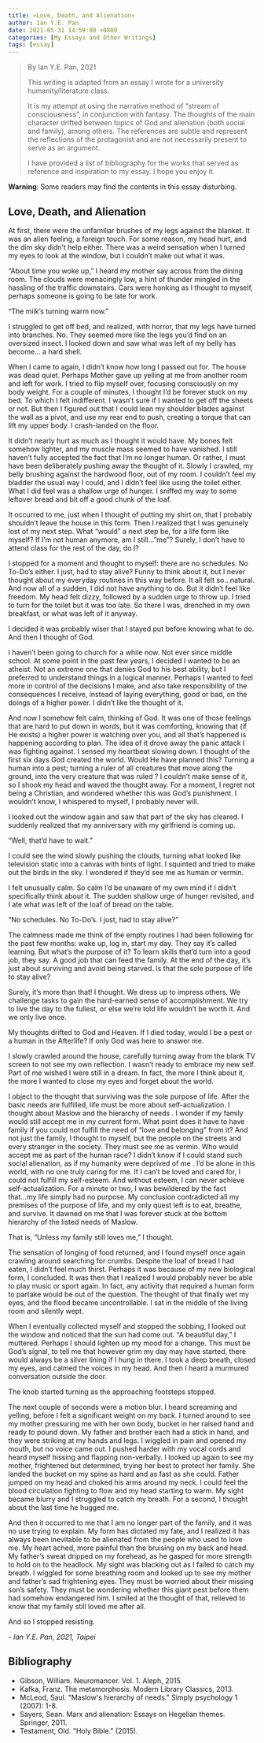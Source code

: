 ```yaml
---
title: «Love, Death, and Alienation»
author: Ian Y.E. Pan
date: 2021-05-31 14:59:00 +0800
categories: [My Essays and Other Writings]
tags: [essay]
---
```


> By Ian Y.E. Pan, 2021
>
> This writing is adapted from an essay I wrote for a university
> humanity/literature class.
>
> It is my attempt at using the narrative method of “stream of
> consciousness”, in conjunction with fantasy. The thoughts of the
> main character drifted between topics of God and alienation (both
> social and family), among others. The references are subtle and
> represent the reflections of the protagonist and are not necessarily
> present to serve as an argument.
>
> I have provided a list of bibliography for the works that served as
> reference and inspiration to my essay. I hope you enjoy it.

**Warning**: Some readers may find the contents in this essay
disturbing.

## Love, Death, and Alienation

At first, there were the unfamiliar brushes of my legs against the blanket. It was an alien feeling, a foreign touch. For some reason, my head hurt, and the dim sky didn’t help either. There was a weird sensation when I turned my eyes to look at the window, but I couldn’t make out what it was.

“About time you woke up,” I heard my mother say across from the dining room. The clouds were menacingly low, a hint of thunder mingled in the hassling of the traffic downstairs. Cars were honking as I thought to myself, perhaps someone is going to be late for work.

“The milk’s turning warm now.”

I struggled to get off bed, and realized, with horror, that my legs have turned into branches. No. They seemed more like the legs you’d find on an oversized insect. I looked down and saw what was left of my belly has become... a hard shell.

When I came to again, I didn’t know how long I passed out for. The house was dead quiet. Perhaps Mother gave up yelling at me from another room and left for work. I tried to flip myself over, focusing consciously on my body weight. For a couple of minutes, I thought I’d be forever stuck on my bed. To which I felt indifferent. I wasn’t sure if I wanted to get off the sheets or not. But then I figured out that I could lean my shoulder blades against the wall as a pivot, and use my rear end to push, creating a torque that can lift my upper body. I crash-landed on the floor.

It didn’t nearly hurt as much as I thought it would have. My bones felt somehow lighter, and my muscle mass seemed to have vanished. I still haven’t fully accepted the fact that I’m no longer human. Or rather, I must have been deliberately pushing away the thought of it. Slowly I crawled, my belly brushing against the hardwood floor, out of my room. I couldn’t feel my bladder the usual way I could, and I didn’t feel like using the toilet either. What I did feel was a shallow urge of hunger. I sniffed my way to some leftover bread and bit off a good chunk of the loaf.

It occurred to me, just when I thought of putting my shirt on, that I probably shouldn’t leave the house in this form. Then I realized that I was genuinely lost of my next step. What “would” a next step be, for a life form like myself? If I’m not human anymore, am I still...”me”? Surely, I don’t have to attend class for the rest of the day, do I?

I stopped for a moment and thought to myself: there are no schedules. No To-Do’s either. I just, had to stay alive?  Funny to think about it, but I never thought about my everyday routines in this way before. It all felt so...natural. And now all of a sudden, I did not have anything to do. But it didn’t feel like freedom. My head felt dizzy, followed by a sudden urge to throw up. I tried to turn for the toilet but it was too late. So there I was, drenched in my own breakfast, or what was left of it anyway.

I decided it was probably wiser that I stayed put before knowing what to do. And then I thought of God.

I haven’t been going to church for a while now. Not ever since middle school. At some point in the past few years, I decided I wanted to be an atheist. Not an extreme one that denies God to his best ability, but I preferred to understand things in a logical manner. Perhaps I wanted to feel more in control of the decisions I make, and also take responsibility of the consequences I receive, instead of laying everything, good or bad, on the doings of a higher power. I didn’t like the thought of it.

And now I somehow felt calm, thinking of God. It was one of those feelings that are hard to put down in words, but it was comforting, knowing that (if He exists) a higher power is watching over you, and all that’s happened is happening according to plan. The idea of it drove away the panic attack I was fighting against. I sensed my heartbeat slowing down. I thought of the first six days God created the world. Would He have planned this? Turning a human into a pest; turning a ruler of all creatures that move along the ground, into the very creature that was ruled ? I couldn’t make sense of it, so I shook my head and waved the thought away. For a moment, I regret not being a Christian, and wondered whether this was God’s punishment. I wouldn’t know, I whispered to myself, I probably never will.

I looked out the window again and saw that part of the sky has cleared. I suddenly realized that my anniversary with my girlfriend is coming up.

“Well, that’d have to wait.”

I could see the wind slowly pushing the clouds, turning what looked like television static into a canvas with hints of light. I squinted and tried to make out the birds in the sky. I wondered if they’d see me as human or vermin.

I felt unusually calm. So calm I’d be unaware of my own mind if I didn’t specifically think about it. The sudden shallow urge of hunger revisited, and I ate what was left of the loaf of bread on the table.

“No schedules. No To-Do’s. I just, had to stay alive?”

The calmness made me think of the empty routines I had been following for the past few months: wake up, log in, start my day. They say it’s called learning. But what’s the purpose of it? To learn skills that’d turn into a good job, they say. A good job that can feed the family. At the end of the day, it’s just about surviving and avoid being starved. Is that the sole purpose of life  to stay alive?

Surely, it’s more than that! I thought. We dress up to impress others. We challenge tasks to gain the hard-earned sense of accomplishment. We try to live the day to the fullest, or else we’re told life wouldn’t be worth it. And we only live once.

My thoughts drifted to God and Heaven. If I died today, would I be a pest or a human in the Afterlife? If only God was here to answer me.

I slowly crawled around the house, carefully turning away from the blank TV screen to not see my own reflection. I wasn’t ready to embrace my new self. Part of me wished I were still in a dream. In fact, the more I think about it, the more I wanted to close my eyes and forget about the world.

I object to the thought that surviving was the sole purpose of life. After the basic needs are fulfilled, life must be more about self-actualization. I thought about Maslow and the hierarchy of needs . I wonder if my family would still accept me in my current form. What point does it have to have family if you could not fulfill the need of “love and belonging” from it? And not just the family, I thought to myself, but the people on the streets and every stranger in the society. They must see me as vermin. Who would accept me as part of the human race? I didn’t know if I could stand such social alienation, as if my humanity were deprived of me . I’d be alone in this world, with no one truly caring for me. If I can’t be loved and cared for, I could not fulfill my self-esteem. And without esteem, I can never achieve self-actualization. For a minute or two, I was bewildered by the fact that...my life simply had no purpose. My conclusion contradicted all my premises of the purpose of life, and my only quest left is to eat, breathe, and survive. It dawned on me that I was forever stuck at the bottom hierarchy of the listed needs of Maslow.

That is, “Unless my family still loves me,” I thought.

The sensation of longing of food returned, and I found myself once again crawling around searching for crumbs. Despite the loaf of bread I had eaten, I didn’t feel much thirst. Perhaps it was because of my new biological form, I concluded. It was then that I realized I would probably never be able to play music or sport again. In fact, any activity that required a human form to partake would be out of the question. The thought of that finally wet my eyes, and the flood became uncontrollable. I sat in the middle of the living room and silently wept.

When I eventually collected myself and stopped the sobbing, I looked out the window and noticed that the sun had come out. “A beautiful day,” I muttered. Perhaps I should lighten up my mood for a change. This must be God’s signal, to tell me that however grim my day may have started, there would always be a silver lining if I hung in there. I took a deep breath, closed my eyes, and calmed the voices in my head. And then I heard a murmured conversation outside the door.

The knob started turning as the approaching footsteps stopped.

The next couple of seconds were a motion blur. I heard screaming and yelling, before I felt a significant weight on my back. I turned around to see my mother pressuring me with her own body, bucket in her raised hand and ready to pound down. My father and brother each had a stick in hand, and they were striking at my hands and legs. I wiggled in pain and opened my mouth, but no voice came out. I pushed harder with my vocal cords and heard myself hissing and flapping non-verbally. I looked up again to see my mother, frightened but determined, trying her best to protect her family. She landed the bucket on my spine as hard and as fast as she could. Father jumped on my head and choked his arms around my neck. I could feel the blood circulation fighting to flow and my head starting to warm. My sight became blurry and I struggled to catch my breath. For a second, I thought about the last time he hugged me.

And then it occurred to me that I am no longer part of the family, and it was no use trying to explain. My form has dictated my fate, and I realized it has always been inevitable to be alienated from the people who used to love me. My heart ached, more painful than the bruising on my back and head. My father’s sweat dripped on my forehead, as he gasped for more strength to hold on to the headlock. My sight was blacking out as I failed to catch my breath. I wiggled for some breathing room and looked up to see my mother and father’s sad frightening eyes. They must be worried about their missing son’s safety. They must be wondering whether this giant pest before them had somehow endangered him. I smiled at the thought of that, relieved to know that my family still loved me after all.

And so I stopped resisting.

*- Ian Y.E. Pan, 2021, Taipei*

## Bibliography

- Gibson, William. Neuromancer. Vol. 1. Aleph, 2015.
- Kafka, Franz. The metamorphosis. Modern Library Classics, 2013.
- McLeod, Saul. "Maslow's hierarchy of needs." Simply psychology 1
  (2007): 1-8.
- Sayers, Sean. Marx and alienation: Essays on Hegelian
  themes. Springer, 2011.
- Testament, Old. "Holy Bible." (2015).

